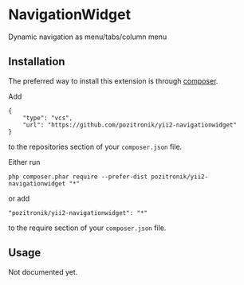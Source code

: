 NavigationWidget
===========================
Dynamic navigation as menu/tabs/column menu

Installation
------------

The preferred way to install this extension is through [composer](http://getcomposer.org/download/).


Add

```
{
	"type": "vcs",
	"url": "https://github.com/pozitronik/yii2-navigationwidget"
} 
```

to the repositories section of your `composer.json` file.

Either run

```
php composer.phar require --prefer-dist pozitronik/yii2-navigationwidget "*"
```

or add

```
"pozitronik/yii2-navigationwidget": "*"
```

to the require section of your `composer.json` file.


Usage
-----
Not documented yet.